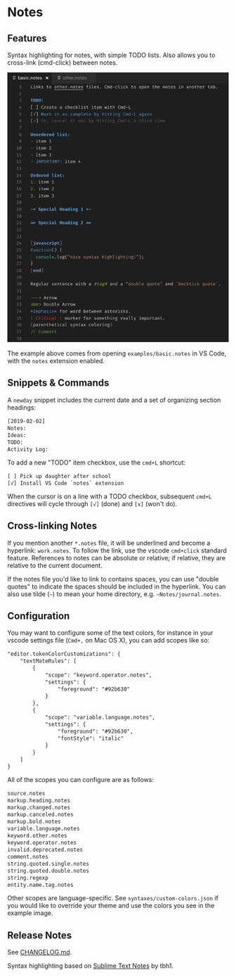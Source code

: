 # Notes

## Features

Syntax highlighting for notes, with simple TODO lists. Also allows you to cross-link (cmd-click) between notes.

![vscode notes sample](images/vscode-notes-sample.png)

The example above comes from opening `examples/basic.notes` in VS Code, with the `notes` extension enabled.

## Snippets & Commands

A `newday` snippet includes the current date and a set of organizing section headings:

```
[2019-02-02]
Notes:
Ideas:
TODO:
Activity Log:
```

To add a new "TODO" item checkbox, use the `cmd+L` shortcut:

```
[ ] Pick up daughter after school
[√] Install VS Code `notes` extension
```

When the cursor is on a line with a TODO checkbox, subsequent `cmd+L` directives will cycle through `[√]` (done) and `[x]` (won't do).

## Cross-linking Notes

If you mention another `*.notes` file, it will be underlined and become a hyperlink: `work.notes`. To follow the link, use the vscode `cmd+click` standard feature. References to notes can be absolute or relative; if relative, they are relative to the current document.

If the notes file you'd like to link to contains spaces, you can use "double quotes" to indicate the spaces should be included in the hyperlink. You can also use tilde (`~`) to mean your home directory, e.g. `~Notes/journal.notes`.

## Configuration

You may want to configure some of the text colors, for instance in your vscode settings file (`Cmd+,` on Mac OS X), you can add scopes like so:

```
"editor.tokenColorCustomizations": {
    "textMateRules": [
        {
            "scope": "keyword.operator.notes",
            "settings": {
                "foreground": "#92b630"
            }
        },
        {
            "scope": "variable.language.notes",
            "settings": {
                "foreground": "#92b630",
                "fontStyle": "italic"
            }
        }
    ]
}
```

All of the scopes you can configure are as follows:

```
source.notes
markup.heading.notes
markup.changed.notes
markup.canceled.notes
markup.bold.notes
variable.language.notes
keyword.other.notes
keyword.operator.notes
invalid.deprecated.notes
comment.notes
string.quoted.single.notes
string.quoted.double.notes
string.regexp
entity.name.tag.notes
```

Other scopes are language-specific. See `syntaxes/custom-colors.json` if you would like to override your theme and use the colors you see in the example image.

## Release Notes

See [CHANGELOG.md](CHANGELOG.md).

Syntax highlighting based on [Sublime Text Notes](https://packagecontrol.io/packages/Notes) by tbh1.
